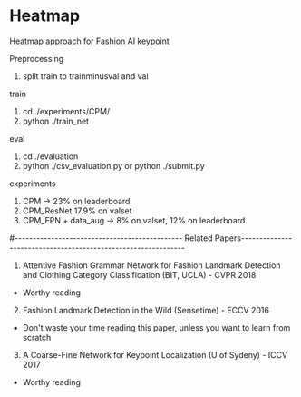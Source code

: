 # Heatmap
Heatmap approach for Fashion AI keypoint

Preprocessing
1. split train to trainminusval and val

train
1. cd ./experiments/CPM/
2. python ./train_net

eval
1. cd ./evaluation
2. python ./csv_evaluation.py or python ./submit.py

experiments
1.  CPM  -> 23% on leaderboard
2.  CPM_ResNet 17.9% on valset
3.  CPM_FPN + data_aug -> 8% on valset, 12% on leaderboard


#---------------------------------------------- Related Papers--------------------------------------------------------------

1. Attentive Fashion Grammar Network for Fashion Landmark Detection and Clothing Category Classification (BIT, UCLA) - CVPR 2018
-  Worthy reading

2. Fashion Landmark Detection in the Wild (Sensetime) - ECCV 2016
-  Don't waste your time reading this paper, unless you want to learn from scratch


3. A Coarse-Fine Network for Keypoint Localization (U of Sydeny)  - ICCV 2017
-  Worthy reading

